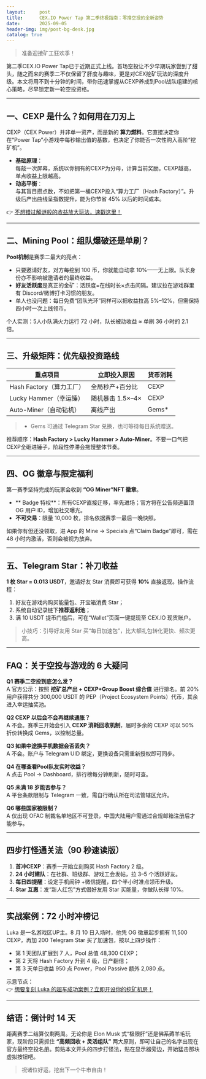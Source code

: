 ```yaml
---
layout:     post
title:      CEX.IO Power Tap 第二季终极指南：零撸空投的全新姿势
date:       2025-09-05
header-img: img/post-bg-desk.jpg
catalog: true
---
```


> 准备迎接矿工狂欢季！

第二季CEX.IO Power Tap已于近期正式上线。首场空投让不少早期玩家尝到了甜头，随之而来的赛季二不仅保留了肝度与趣味，更是对CEX挖矿玩法的深度升级。本文将用不到十分钟的时间，带你迅速掌握从CEXP养成到Pool战队组建的核心策略，尽早锁定新一轮空投资格。

---

## 一、CEXP 是什么？如何用在刀刃上

CEXP（CEX Power）并非单一资产，而是新的 **算力燃料**。它直接决定你在“Power Tap”小游戏中每秒输出值的基数，也决定了你能否一次性购入高阶“挖矿机”。  

- **基础原理**：  
  每敲一次屏幕，系统以你拥有的CEXP为分母，计算当前奖励。CEXP越高，单点收益上限越高。  
- **动态平衡**：  
  与其盲目攒点数，不如把第一桶CEXP投入“算力工厂（Hash Factory）”。升级后产出曲线呈指数提升，能为你节省 45% 以后的时间成本。  

👉 [不想错过解谜般的收益放大玩法，速戳这里！](https://okxdog.com/)  

---

## 二、Mining Pool：组队爆破还是单刷？

**Pool机制**是赛季二最大的亮点：  

- 只要邀请好友，对方每挖到 100 币，你就能自动拿 10%——无上限。队长身份亦不影响被邀请者的最终收益。  
- **好友活跃度**是真正的金矿：活跃度=在线时长×点击间隔。建议拉在游戏群里有 Discord/微博打卡习惯的朋友。  
- 单人也没问题：每日免费“团队光环”同样可以把收益拉高 5%–12%，但需保持四小时一次上线领币。  

个人实测：5人小队满火力运行 72 小时，队长被动收益 ≈ 单刷 36 小时的 2.1 倍。

---

## 三、升级矩阵：优先级投资路线

| 重点项目 | 立即投入原因 | 货币消耗 |
|----------|--------------|-----------|
| Hash Factory（算力工厂） | 全局秒产+百分比 | CEXP |
| Lucky Hammer（幸运锤） | 随机暴击 1.5×–4× | CEXP |
| Auto-Miner（自动钻机） | 离线产出 | Gems* |

> * Gems 可通过 Telegram Star 兑换，也可等待每日系统赠送。

推荐顺序：**Hash Factory > Lucky Hammer > Auto-Miner**。不要一口气把CEXP全砸进锤子，阶段性停滞会拖慢整体节奏。

---

## 四、OG 徽章与限定福利

第一赛季坚持完成的玩家会收到 **“OG Miner”NFT 徽章**。  

- ** Badge 特权**：所有CEXP直接迁移，率先进场；官方将在公告频道置顶 OG 用户 ID，增加社交曝光。  
- **不可交易**：限量 10,000 枚，排名依据赛季一最后一晚快照。  

如果你有但还没领取，进 App 的 Mine → Specials 点“Claim Badge”即可，需在 48 小时内激活，否则会被视为放弃。

---

## 五、Telegram Star：补刀收益

**1 枚 Star = 0.013 USDT**，邀请好友 Star 消费即可获得 **10%** 直接返现。操作流程：  

1. 好友在游戏内购买能量包、开宝箱消费 Star；  
2. 系统自动记录链下**推荐返利池**；  
3. 满 10 USDT 提币门槛后，可在“Wallet”页面一键提现至 CEX.IO 现货账户。

> 小技巧：引导好友用 Star 买“每日加速包”，比大额礼包转化更快、频次更高。

---

## FAQ：关于空投与游戏的 6 大疑问

**Q1 赛季二空投到底怎么发？**  
A 官方公示：按照 **挖矿总产出 + CEXP+Group Boost 综合值** 进行排名。前 20% 用户获得共分 300,000 USDT 的 PEP（Project Ecosystem Points）代币，其余进入幸运抽奖池。

**Q2 CEXP 以后会不会再继续通胀？**  
A 不会。赛季三开始会引入 **CEXP 消耗回收机制**，届时多余的 CEXP 可以 50% 折价转换成 Gems，以控制总量。

**Q3 如果中途换手机数据会否丢失？**  
A 不会。账户与 Telegram UID 绑定，更换设备只需重新授权即可同步。

**Q4 在哪查看Pool队友实时收益？**  
A 点击 Pool → Dashboard，排行榜每分钟刷新，随时可查。

**Q5 未满 18 岁能否参与？**  
A 平台条款限制与 Telegram 一致，需自行确认所在司法管辖区允许。

**Q6 哪些国家被限制？**  
A 仅出现 OFAC 制裁名单地区不可登录，中国大陆用户需通过合规邮箱注册后才能参与。

---

## 四步打怪通关法（90 秒速读版）

1. **首冲CEXP**：赛季一开始立刻购买 Hash Factory 2 级。  
2. **24 小时建队**：在社群、班级群、游戏工会发帖，拉 3–5 个活跃好友。  
3. **每日四提醒**：设定手机闹钟 +微信提醒，四个半小时准点领币升级。  
4. **Star 互惠**：发“新人红包”方式倡好友用 Star 买能量，你做队长得 10%。  

---

## 实战案例：72 小时冲榜记

Luka 是一名游戏区UP主。8 月 10 日入场时，他凭 OG 徽章起步拥有 11,500 CEXP，再加 200 Telegram Star 买了加速包，按以上四步操作：  
- 第 1 天团队扩展到 7 人，Pool 总值 48,300 CEXP；  
- 第 2 天将 Hash Factory 升到 4 级，日产翻倍；  
- 第 3 天单日收益 950 点 Power，Pool Passive 额外 2,080 点。  

示意节点：  
👉 [想要复刻 Luka 的超车成功案例？立即开设你的挖矿机房！](https://okxdog.com/)  

---

## 结语：倒计时 14 天

距离赛季二结算仅剩两周。无论你是 Elon Musk 式“极限肝”还是佛系薅羊毛玩家，现阶段只需抓住 **“高频回收 + 灵活组队”** 两大原则，即可让自己的名字出现在官方最终空投名册。剪贴本文开头的四步打怪法，贴在显示器旁边，开始猛击那块虚拟按钮吧。  

> 祝诸位好运，挖出下一个牛市自由！